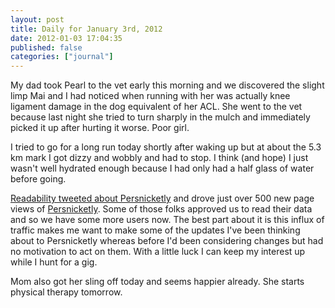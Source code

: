 ```yaml
---
layout: post
title: Daily for January 3rd, 2012
date: 2012-01-03 17:04:35
published: false
categories: ["journal"]
---
```

 
My dad took Pearl to the vet early this morning and we discovered the slight limp Mai and I had noticed when running with her was actually knee ligament damage in the dog equivalent of her ACL. She went to the vet because last night she tried to turn sharply in the mulch and immediately picked it up after hurting it worse. Poor girl.

I tried to go for a long run today shortly after waking up but at about the 5.3 km mark I got dizzy and wobbly and had to stop. I think (and hope) I just wasn't well hydrated enough because I had only had a half glass of water before going.

[Readability tweeted about Persnicketly](https://twitter.com/readability/status/154303466523734016) and drove just over 500 new page views of [Persnicketly](http://persnicketly.com). Some of those folks approved us to read their data and so we have some more users now. The best part about it is this influx of traffic makes me want to make some of the updates I've been thinking about to Persnicketly whereas before I'd been considering changes but had no motivation to act on them. With a little luck I can keep my interest up while I hunt for a gig.

Mom also got her sling off today and seems happier already. She starts physical therapy tomorrow.